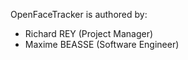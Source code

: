 OpenFaceTracker is authored by:

* Richard REY (Project Manager)
* Maxime BEASSE (Software Engineer)
